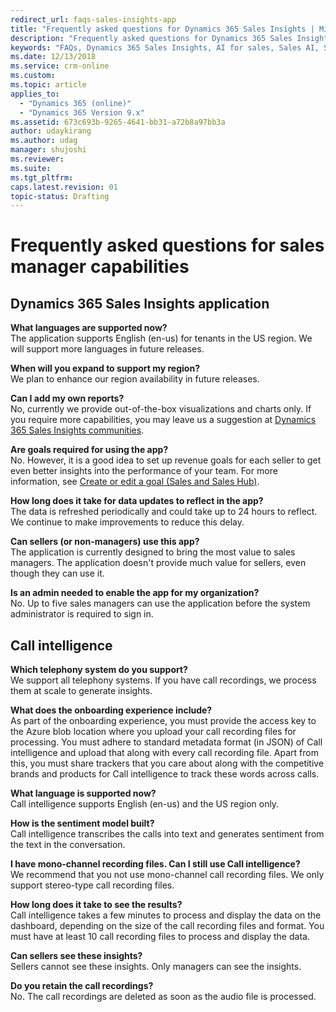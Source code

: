 ```yaml
---
redirect_url: faqs-sales-insights-app
title: "Frequently asked questions for Dynamics 365 Sales Insights | MicrosoftDocs"
description: "Frequently asked questions for Dynamics 365 Sales Insights app"
keywords: "FAQs, Dynamics 365 Sales Insights, AI for sales, Sales AI, Sales Insights"
ms.date: 12/13/2018
ms.service: crm-online
ms.custom: 
ms.topic: article
applies_to:
  - "Dynamics 365 (online)"
  - "Dynamics 365 Version 9.x"
ms.assetid: 673c693b-9265-4641-bb31-a72b8a97bb3a
author: udaykirang
ms.author: udag
manager: shujoshi
ms.reviewer: 
ms.suite: 
ms.tgt_pltfrm: 
caps.latest.revision: 01
topic-status: Drafting
---
```


# Frequently asked questions for sales manager capabilities

## Dynamics 365 Sales Insights application

**What languages are supported now?​**<br>
The application supports English (en-us) for tenants in the US region. We will support more languages in future releases.

**When will you expand to support my region?**<br>
We plan to enhance our region availability in future releases.

**Can I add my own reports?**<br>
No, currently we provide out-of-the-box visualizations and charts only. If you require more capabilities, you may leave us a suggestion at [Dynamics 365 Sales Insights communities](https://aka.ms/aisalescommunities).

**Are goals required for using the app?**<br>
No. However, it is a good idea to set up revenue goals for each seller to get even better insights into the performance of your team. For more information, see [Create or edit a goal (Sales and Sales Hub)](/dynamics365/customer-engagement/sales-enterprise/create-edit-goal-sales).

**How long does it take for data updates to reflect in the app?**<br>
The data is refreshed periodically and could take up to 24 hours to reflect. We continue to make improvements to reduce this delay.

**Can sellers (or non-managers) use this app?**<br>
The application is currently designed to bring the most value to sales managers. The application doesn't provide much value for sellers, even though they can use it.

**Is an admin needed to enable the app for my organization?**<br>
No. Up to five sales managers can use the application before the system administrator is required to sign in.

## Call intelligence

**Which telephony system do you support?​**<br>
We support all telephony systems. If you have call recordings, we process them at scale to generate insights​.

**What does the onboarding experience include?​** <br>
As part of the onboarding experience, you must provide the access key to the Azure blob location where you upload your call recording files for processing. You must adhere to standard metadata format (in JSON) of Call intelligence and upload that along with every call recording file. Apart from this, you must share trackers that you care about along with the competitive brands and products for Call intelligence to track these words across calls.

**What language is supported now?​**<br>
Call intelligence supports English (en-us) and the US region only.​

**How is the sentiment model built?**<br>
Call intelligence transcribes the calls into text and generates sentiment from the text in the conversation.

**I have mono-channel recording files. Can I still use Call intelligence?​**<br>
We recommend that you not use mono-channel call recording files. We only support stereo-type call recording files.

**How long does it take to see the results?​**<br>
Call intelligence takes a few minutes to process and display the data on the dashboard, depending on the size of the call recording files and format. You must have at least 10 call recording files to process and display the data.

**Can sellers see these insights?**<br>
Sellers cannot see these insights. Only managers can see the insights.

**Do you retain the call recordings?​**<br>
No. The call recordings are deleted as soon as the audio file is processed​.
